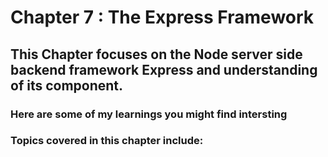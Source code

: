 # Chapter 7 : The Express Framework

## This Chapter focuses on the Node server side backend framework Express and understanding of its component.

### Here are some of my learnings you might find intersting

### Topics covered in this chapter include: